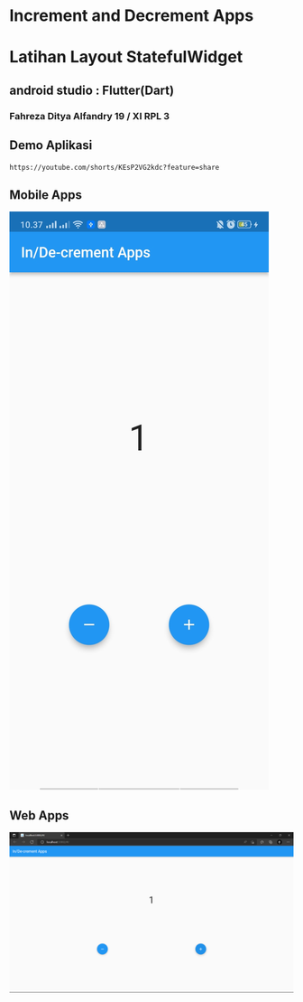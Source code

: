 # Increment and Decrement Apps
# Latihan Layout StatefulWidget
## android studio : Flutter(Dart)
### Fahreza Ditya Alfandry 19 / XI RPL 3

## Demo Aplikasi
```
https://youtube.com/shorts/KEsP2VG2kdc?feature=share
```

## Mobile Apps
![Mobile Apps](https://github.com/fhrzdty31/Increment-and-Decrement/blob/156900a2173b94bc60ae0db220ed6d2df716def4/screenshot/Screenshot_2022-06-28-10-37-03-86_2d68f315312c3a64bef9e21bb3fdec63.jpg)

## Web Apps
![Web Apps](https://github.com/fhrzdty31/Increment-and-Decrement/blob/e4ff0c8d70dd60c70a728818e8e7739fd44e9bd4/screenshot/Screenshot%20(001).png)
